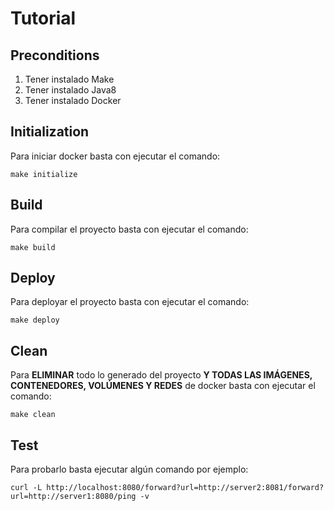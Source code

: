 # Tutorial

## Preconditions

1. Tener instalado Make
2. Tener instalado Java8
3. Tener instalado Docker

## Initialization

Para iniciar docker basta con ejecutar el comando:

```
make initialize
```

## Build

Para compilar el proyecto basta con ejecutar el comando:

```
make build
```

## Deploy

Para deployar el proyecto basta con ejecutar el comando:

```
make deploy
```

## Clean

Para **ELIMINAR** todo lo generado del proyecto **Y TODAS LAS IMÁGENES, CONTENEDORES, VOLÚMENES Y REDES** de docker basta con ejecutar el comando:

```
make clean
```

## Test

Para probarlo basta ejecutar algún comando por ejemplo:

```
curl -L http://localhost:8080/forward?url=http://server2:8081/forward?url=http://server1:8080/ping -v

```

